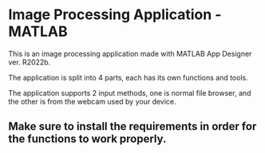 # Image Processing Application - MATLAB
This is an image processing application made with MATLAB App Designer ver. R2022b.

The application is split into 4 parts, each has its own functions and tools.

The application supports 2 input methods, one is normal file browser, and the other is from the webcam used by your device.

## Make sure to install the requirements in order for the functions to work properly.
